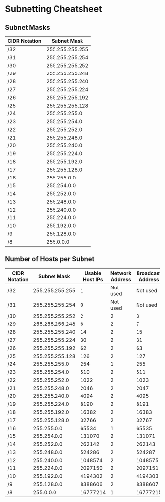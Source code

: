 # Subnetting Cheatsheet

## Subnet Masks

| CIDR Notation | Subnet Mask          |
|---------------|----------------------|
| /32           | 255.255.255.255      |
| /31           | 255.255.255.254      |
| /30           | 255.255.255.252      |
| /29           | 255.255.255.248      |
| /28           | 255.255.255.240      |
| /27           | 255.255.255.224      |
| /26           | 255.255.255.192      |
| /25           | 255.255.255.128      |
| /24           | 255.255.255.0        |
| /23           | 255.255.254.0        |
| /22           | 255.255.252.0        |
| /21           | 255.255.248.0        |
| /20           | 255.255.240.0        |
| /19           | 255.255.224.0        |
| /18           | 255.255.192.0        |
| /17           | 255.255.128.0        |
| /16           | 255.255.0.0          |
| /15           | 255.254.0.0          |
| /14           | 255.252.0.0          |
| /13           | 255.248.0.0          |
| /12           | 255.240.0.0          |
| /11           | 255.224.0.0          |
| /10           | 255.192.0.0          |
| /9            | 255.128.0.0          |
| /8            | 255.0.0.0            |

## Number of Hosts per Subnet

| CIDR Notation | Subnet Mask     | Usable Host IPs | Network Address  | Broadcast Address | Total IPs |
|---------------|-----------------|-----------------|------------------|-------------------|-----------|
| /32           | 255.255.255.255 | 1               | Not used         | Not used          | 2         |
| /31           | 255.255.255.254 | 0               | Not used         | Not used          | 2         |
| /30           | 255.255.255.252 | 2               | 2                 | 3                 | 4         |
| /29           | 255.255.255.248 | 6               | 2                 | 7                 | 8         |
| /28           | 255.255.255.240 | 14              | 2                 | 15                | 16        |
| /27           | 255.255.255.224 | 30              | 2                 | 31                | 32        |
| /26           | 255.255.255.192 | 62              | 2                 | 63                | 64        |
| /25           | 255.255.255.128 | 126             | 2                 | 127               | 128       |
| /24           | 255.255.255.0   | 254             | 1                 | 255               | 256       |
| /23           | 255.255.254.0   | 510             | 2                 | 511               | 512       |
| /22           | 255.255.252.0   | 1022            | 2                 | 1023              | 1024      |
| /21           | 255.255.248.0   | 2046            | 2                 | 2047              | 2048      |
| /20           | 255.255.240.0   | 4094            | 2                 | 4095              | 4096      |
| /19           | 255.255.224.0   | 8190            | 2                 | 8191              | 8192      |
| /18           | 255.255.192.0   | 16382           | 2                 | 16383             | 16384     |
| /17           | 255.255.128.0   | 32766           | 2                 | 32767             | 32768     |
| /16           | 255.255.0.0     | 65534           | 1                 | 65535             | 65536     |
| /15           | 255.254.0.0     | 131070          | 2                 | 131071            | 131072    |
| /14           | 255.252.0.0     | 262142          | 2                 | 262143            | 262144    |
| /13           | 255.248.0.0     | 524286          | 2                 | 524287            | 524288    |
| /12           | 255.240.0.0     | 1048574         | 2                 | 1048575           | 1048576   |
| /11           | 255.224.0.0     | 2097150         | 2                 | 2097151           | 2097152   |
| /10           | 255.192.0.0     | 4194302         | 2                 | 4194303           | 4194304   |
| /9            | 255.128.0.0     | 8388606         | 2                 | 8388607           | 8388608   |
| /8            | 255.0.0.0       | 16777214        | 1                 | 16777215          | 16777216  |
